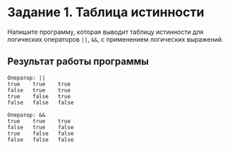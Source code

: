 # Задание 1. Таблица истинности

Напишите программу, которая выводит таблицу истинности для логических операторов `||`, `&&`, с применением логических выражений.

## Результат работы программы

```
Оператор: ||
true    true    true
false   true    true
true    false   true
false   false   false

Оператор: &&
true    true    true
false   true    false
true    false   false
false   false   false
